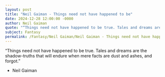 ```yaml
---
layout: post
title: "Neil Gaiman - Things need not have happened to be"
date: 2024-12-28 12:00:00 -0000
author: Neil Gaiman
quote: "“Things need not have happened to be true. Tales and dreams are the shadow-truths that will endure when mere facts are dust and ashes, and forgot.”"
subject: Fantasy
permalink: /Fantasy/Neil Gaiman/Neil Gaiman - Things need not have happened to be
---
```


“Things need not have happened to be true. Tales and dreams are the shadow-truths that will endure when mere facts are dust and ashes, and forgot.”

- Neil Gaiman
